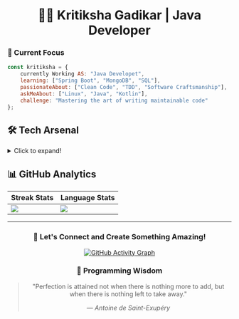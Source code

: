 <div align="center">

# 👩‍💻 Kritiksha Gadikar | Java Developer

</div>

### 🎯 Current Focus

```js
const kritiksha = {
    currently Working AS: "Java Developet",
    learning: ["Spring Boot", "MongoDB", "SQL"],
    passionateAbout: ["Clean Code", "TDD", "Software Craftsmanship"],
    askMeAbout: ["Linux", "Java", "Kotlin"],
    challenge: "Mastering the art of writing maintainable code"
};
```

## 🛠️ Tech Arsenal  

<details>
<summary>Click to expand!</summary>

### **💻 Programming Languages**  
[![Java](https://img.shields.io/badge/Java-ED8B00?style=for-the-badge&logo=openjdk&logoColor=white)](https://www.java.com/)  
[![Kotlin](https://img.shields.io/badge/Kotlin-0095D5?style=for-the-badge&logo=kotlin&logoColor=white)](https://kotlinlang.org/) 

### **🌐 Frontend**  
[![HTML5](https://img.shields.io/badge/HTML5-E34F26?style=for-the-badge&logo=html5&logoColor=white)](https://html.spec.whatwg.org/multipage/)  
[![CSS3](https://img.shields.io/badge/CSS3-1572B6?style=for-the-badge&logo=css3&logoColor=white)](https://www.w3.org/Style/CSS/)  

### **⚙️ Backend & Tools**
[![Spring](https://img.shields.io/badge/Spring-6DB33F?style=for-the-badge&logo=spring&logoColor=white)](https://spring.io/)  
[![Spring Boot](https://img.shields.io/badge/Spring_Boot-6DB33F?style=for-the-badge&logo=springboot&logoColor=white)](https://spring.io/projects/spring-boot)  
[![Hibernate](https://img.shields.io/badge/Hibernate-59666C?style=for-the-badge&logo=hibernate&logoColor=white)](https://hibernate.org/)  
[![MongoDB](https://img.shields.io/badge/MongoDB-4EA94B?style=for-the-badge&logo=mongodb&logoColor=white)](https://www.mongodb.com/)  
[![Linux](https://img.shields.io/badge/Linux-FCC624?style=for-the-badge&logo=linux&logoColor=black)](https://www.linux.org/)

</details>

## 📊 GitHub Analytics

<div align="center">

| Streak Stats                                                       | Language Stats |
|--------------------------------------------------------------------| --- |
| ![](https://nirzak-streak-stats.vercel.app/?user=KritikshaGadikar) | ![](https://github-readme-stats.vercel.app/api/top-langs/?username=KritikshaGadikar&hide_border=true&include_all_commits=true&count_private=true&layout=compact) |

</div>

---

<div align="center">

### 🤝 Let's Connect and Create Something Amazing!

[![GitHub Activity Graph](https://github-readme-activity-graph.vercel.app/graph?username=KritikshaGadikar&theme=tokyo-night&hide_border=true)](https://github.com/ashutosh00710/github-readme-activity-graph)

</div>

<div align="center">

### 💭 Programming Wisdom

<blockquote>
    <p>"Perfection is attained not when there is nothing more to add, but when there is nothing left to take away."</p>
    <cite>— Antoine de Saint-Exupéry</cite>
</blockquote>

</div>
